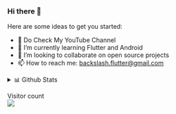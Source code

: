 ### Hi there 👋
 

Here are some ideas to get you started:

- 🔭 Do Check My YouTube Channel 
- 🌱 I’m currently learning Flutter and Android
- 👯 I’m looking to collaborate on open source projects
- 📫 How to reach me: backslash.flutter@gmail.com

<details>
<summary>📊 Github Stats</summary>

![Most used language](https://github-readme-stats.vercel.app/api?username=backslashflutter) ![BackslashFlutter's github stats](https://github-readme-stats.wasabeef.vercel.app/api?username=backslashflutter&show_icons=true&line_height=21&show_icons=true&theme=vue)

</details>
<p > 
  Visitor count<br>
  <img src="https://profile-counter.glitch.me/backslashflutter/count.svg" />
</p>
